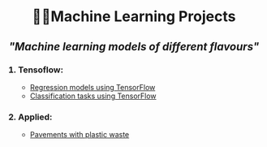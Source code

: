 <h1 align="center">🧠🦾Machine Learning Projects</h1>

<h2 align='center'><em>"Machine learning models of different flavours"</em></h2>


<ol>
  <h3><li>Tensoflow:</li></h3>
    <ul>
    <li><a href='https://github.com/cavs1010/insuranceModel'>Regression models using TensorFlow</a></li>
    <li><a href='https://github.com/cavs1010/calssification_tf'>Classification tasks using TensorFlow</a></li>
    </ul>
  
  <h3><li>Applied:</li></h3>
  <ul>
    <li><a href='https://github.com/cavs1010/asphalt'>Pavements with plastic waste</a></li>
  </u>
</ol>
